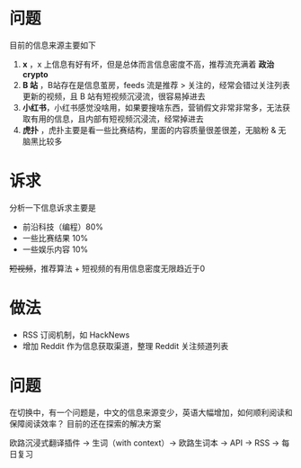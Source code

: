
# 问题
目前的信息来源主要如下
1. **x** ，x 上信息有好有坏，但是总体而言信息密度不高，推荐流充满着 **政治** **crypto** 
2. **B 站** ，B站存在是信息茧房，feeds 流是推荐 > 关注的，经常会错过关注列表更新的视频，且 B 站有短视频沉浸流，很容易掉进去
3. **小红书**，小红书感觉没啥用，如果要搜啥东西，营销假文非常非常多，无法获取有用的信息，且内部有短视频沉浸流，经常掉进去
4. **虎扑** ，虎扑主要是看一些比赛结构，里面的内容质量很差很差，无脑粉 & 无脑黑比较多
# 诉求
分析一下信息诉求主要是
* 前沿科技（编程）80%
* 一些比赛结果 10%
* 一些娱乐内容 10%

~~短视频~~，推荐算法 + 短视频的有用信息密度无限趋近于0
# 做法
* RSS 订阅机制，如 HackNews
* 增加 Reddit 作为信息获取渠道，整理 Reddit 关注频道列表
# 问题
在切换中，有一个问题是，中文的信息来源变少，英语大幅增加，如何顺利阅读和保障阅读效率？
目前的还在探索的解决方案

 欧路沉浸式翻译插件 -> 生词（with context）-> 欧路生词本 -> API -> RSS -> 每日复习
